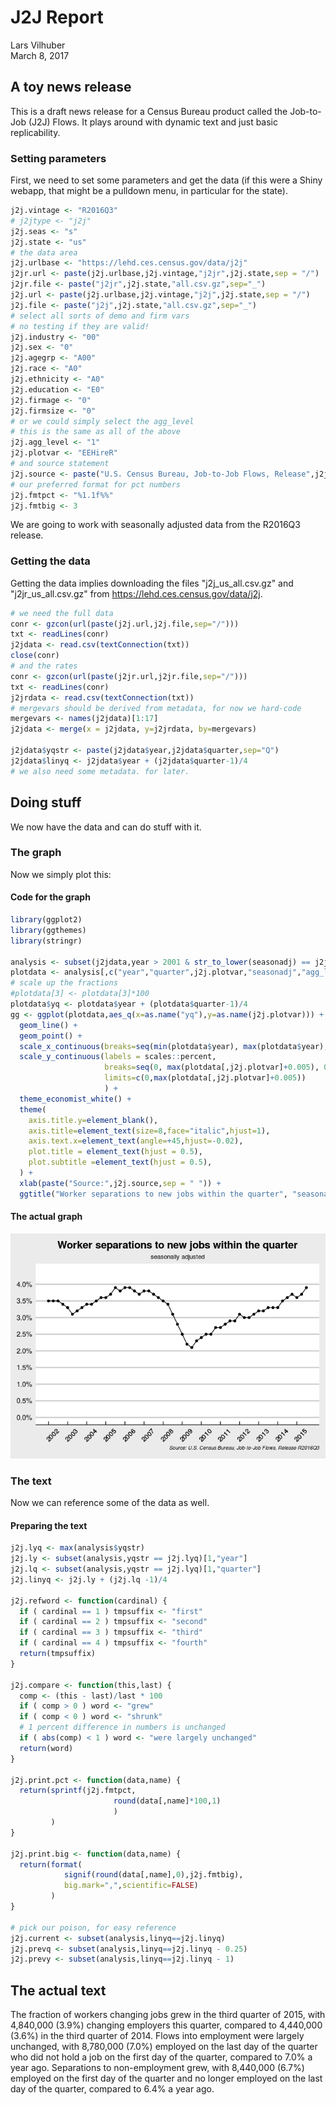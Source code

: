 # J2J Report
Lars Vilhuber  
March 8, 2017  



## A toy news release

This is a draft news release for a Census Bureau product called the Job-to-Job (J2J) Flows. It plays around with dynamic text and just basic replicability.

### Setting parameters
First, we need to set some parameters and get the data (if this were a Shiny webapp, that might be a pulldown menu, in particular for the state). 


```r
j2j.vintage <- "R2016Q3"
# j2jtype <- "j2j"
j2j.seas <- "s"
j2j.state <- "us"
# the data area
j2j.urlbase <- "https://lehd.ces.census.gov/data/j2j"
j2jr.url <- paste(j2j.urlbase,j2j.vintage,"j2jr",j2j.state,sep = "/")
j2jr.file <- paste("j2jr",j2j.state,"all.csv.gz",sep="_")
j2j.url <- paste(j2j.urlbase,j2j.vintage,"j2j",j2j.state,sep = "/")
j2j.file <- paste("j2j",j2j.state,"all.csv.gz",sep="_")
# select all sorts of demo and firm vars
# no testing if they are valid!
j2j.industry <- "00" 
j2j.sex <- "0"
j2j.agegrp <- "A00"
j2j.race <- "A0"
j2j.ethnicity <- "A0"
j2j.education <- "E0"
j2j.firmage <- "0"
j2j.firmsize <- "0"
# or we could simply select the agg_level
# this is the same as all of the above
j2j.agg_level <- "1"
j2j.plotvar <- "EEHireR"
# and source statement
j2j.source <- paste("U.S. Census Bureau, Job-to-Job Flows, Release",j2j.vintage,sep = " ")
# our preferred format for pct numbers
j2j.fmtpct <- "%1.1f%%"
j2j.fmtbig <- 3
```

We are going to work with seasonally adjusted data from the R2016Q3 release.

### Getting the data
Getting the data implies downloading the files "j2j_us_all.csv.gz" and "j2jr_us_all.csv.gz" from https://lehd.ces.census.gov/data/j2j.

```r
# we need the full data
conr <- gzcon(url(paste(j2j.url,j2j.file,sep="/")))
txt <- readLines(conr)
j2jdata <- read.csv(textConnection(txt))
close(conr)
# and the rates
conr <- gzcon(url(paste(j2jr.url,j2jr.file,sep="/")))
txt <- readLines(conr)
j2jrdata <- read.csv(textConnection(txt))
# mergevars should be derived from metadata, for now we hard-code
mergevars <- names(j2jdata)[1:17]
j2jdata <- merge(x = j2jdata, y=j2jrdata, by=mergevars)

j2jdata$yqstr <- paste(j2jdata$year,j2jdata$quarter,sep="Q")
j2jdata$linyq <- j2jdata$year + (j2jdata$quarter-1)/4
# we also need some metadata. for later.
```

## Doing stuff
We now have the data and can do stuff with it.

### The graph
Now we simply plot this:

#### Code for the graph

```r
library(ggplot2)
library(ggthemes)
library(stringr)

analysis <- subset(j2jdata,year > 2001 & str_to_lower(seasonadj) == j2j.seas & agg_level == j2j.agg_level)
plotdata <- analysis[,c("year","quarter",j2j.plotvar,"seasonadj","agg_level")]
# scale up the fractions
#plotdata[3] <- plotdata[3]*100
plotdata$yq <- plotdata$year + (plotdata$quarter-1)/4
gg <- ggplot(plotdata,aes_q(x=as.name("yq"),y=as.name(j2j.plotvar))) +
  geom_line() + 
  geom_point() +
  scale_x_continuous(breaks=seq(min(plotdata$year), max(plotdata$year), 1)) +
  scale_y_continuous(labels = scales::percent,
                     breaks=seq(0, max(plotdata[,j2j.plotvar]+0.005), 0.005),
                     limits=c(0,max(plotdata[,j2j.plotvar]+0.005))
                     ) +
  theme_economist_white() +
  theme(
    axis.title.y=element_blank(),
    axis.title=element_text(size=8,face="italic",hjust=1),
    axis.text.x=element_text(angle=+45,hjust=-0.02),
    plot.title = element_text(hjust = 0.5),
    plot.subtitle =element_text(hjust = 0.5),
  ) +
  xlab(paste("Source:",j2j.source,sep = " ")) +
  ggtitle("Worker separations to new jobs within the quarter", "seasonally adjusted") 
```
#### The actual graph
![](j2j_report_files/figure-html/figure1-1.png)<!-- -->

### The text
Now we can reference some of the data as well.

#### Preparing the text

```r
j2j.lyq <- max(analysis$yqstr)
j2j.ly <- subset(analysis,yqstr == j2j.lyq)[1,"year"]
j2j.lq <- subset(analysis,yqstr == j2j.lyq)[1,"quarter"]
j2j.linyq <- j2j.ly + (j2j.lq -1)/4

j2j.refword <- function(cardinal) {
  if ( cardinal == 1 ) tmpsuffix <- "first"
  if ( cardinal == 2 ) tmpsuffix <- "second"
  if ( cardinal == 3 ) tmpsuffix <- "third"
  if ( cardinal == 4 ) tmpsuffix <- "fourth"
  return(tmpsuffix)
}

j2j.compare <- function(this,last) {
  comp <- (this - last)/last * 100
  if ( comp > 0 ) word <- "grew"
  if ( comp < 0 ) word <- "shrunk"
  # 1 percent difference in numbers is unchanged
  if ( abs(comp) < 1 ) word <- "were largely unchanged"
  return(word)
}

j2j.print.pct <- function(data,name) {
  return(sprintf(j2j.fmtpct,
                       round(data[,name]*100,1)
                       )
         )
}

j2j.print.big <- function(data,name) {
  return(format(
            signif(round(data[,name],0),j2j.fmtbig),
            big.mark=",",scientific=FALSE)
         )
}

# pick our poison, for easy reference
j2j.current <- subset(analysis,linyq==j2j.linyq)
j2j.prevq <- subset(analysis,linyq==j2j.linyq - 0.25)
j2j.prevy <- subset(analysis,linyq==j2j.linyq - 1)
```

## The actual text
The fraction of workers changing jobs 
grew
in the third quarter of 2015,
with 4,840,000 
(3.9%) changing employers this quarter, 
compared to 4,440,000 
(3.6%) 
in the third quarter of 2014.
Flows into employment
were largely unchanged, 
with 8,780,000
(7.0%)
employed on the last day of the quarter who did not hold a job on the first day of the quarter,
compared to 7.0% a year ago.
Separations to non-employment 
grew, 
with 8,440,000
(6.7%) 
employed on the first day of the quarter and no longer employed on the last day of the quarter,
compared to 6.4% a year ago.


